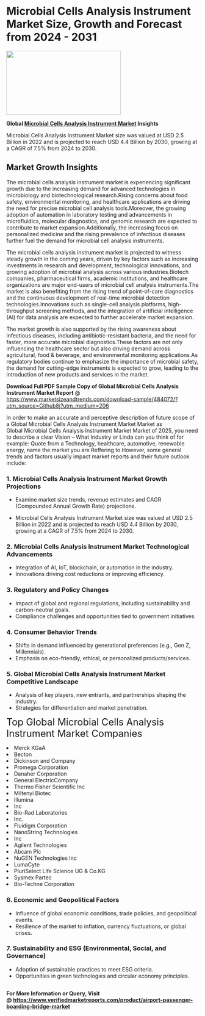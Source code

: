 <H1>Microbial Cells Analysis Instrument Market Size, Growth and Forecast from 2024 - 2031</H1><img class="aligncenter size-medium wp-image-584254" src="https://thirdeyenews.in/wp-content/uploads/2024/09/Global-Market-Research-300x168.jpeg" alt="" width="300" height="168" /><p><strong>Global&nbsp;<a href="https://www.marketsizeandtrends.com/download-sample/484072/?utm_source=Github8j?utm_medium=206">Microbial Cells Analysis Instrument Market</a> Insights</strong></p><p>Microbial Cells Analysis Instrument Market size was valued at USD 2.5 Billion in 2022 and is projected to reach USD 4.4 Billion by 2030, growing at a CAGR of 7.5% from 2024 to 2030.</p><p><h2>Market Growth Insights</h2> <p>The microbial cells analysis instrument market is experiencing significant growth due to the increasing demand for advanced technologies in microbiology and biotechnological research.Rising concerns about food safety, environmental monitoring, and healthcare applications are driving the need for precise microbial cell analysis tools.Moreover, the growing adoption of automation in laboratory testing and advancements in microfluidics, molecular diagnostics, and genomic research are expected to contribute to market expansion.Additionally, the increasing focus on personalized medicine and the rising prevalence of infectious diseases further fuel the demand for microbial cell analysis instruments.</p> <p>The microbial cells analysis instrument market is projected to witness steady growth in the coming years, driven by key factors such as increasing investments in research and development, technological innovations, and growing adoption of microbial analysis across various industries.Biotech companies, pharmaceutical firms, academic institutions, and healthcare organizations are major end-users of microbial cell analysis instruments.The market is also benefiting from the rising trend of point-of-care diagnostics and the continuous development of real-time microbial detection technologies.Innovations such as single-cell analysis platforms, high-throughput screening methods, and the integration of artificial intelligence (AI) for data analysis are expected to further accelerate market expansion.</p> <p>The market growth is also supported by the rising awareness about infectious diseases, including antibiotic-resistant bacteria, and the need for faster, more accurate microbial diagnostics.These factors are not only influencing the healthcare sector but also driving demand across agricultural, food & beverage, and environmental monitoring applications.As regulatory bodies continue to emphasize the importance of microbial safety, the demand for cutting-edge instruments is expected to grow, leading to the introduction of new products and services in the market.</p> <p><span class=""><strong>Download Full PDF Sample Copy of Global Microbial Cells Analysis Instrument Market Report</strong> @ <a href="https://www.marketsizeandtrends.com/download-sample/484072/?utm_source=Github8j?utm_medium=206" target="_blank">https://www.marketsizeandtrends.com/download-sample/484072/?utm_source=Github8j?utm_medium=206</a></span></p><p>In order to make an accurate and perceptive description of future scope of a Global&nbsp;Microbial Cells Analysis Instrument Market Market as Global&nbsp;Microbial Cells Analysis Instrument Market Market of 2025, you need to describe a clear Vision &ndash; What Industry or Linda can you think of for example: Quote from a Technology, healthcare, automotive, renewable energy, name the market you are Reffering to.However, some general trends and factors usually impact market reports and their future outlook include:</p><h3>1.&nbsp;<strong>Microbial Cells Analysis Instrument Market Growth Projections</strong></h3><ul><li>Examine market size trends, revenue estimates and CAGR (Compounded Annual Growth Rate) projections.</li><li><p>Microbial Cells Analysis Instrument Market size was valued at USD 2.5 Billion in 2022 and is projected to reach USD 4.4 Billion by 2030, growing at a CAGR of 7.5% from 2024 to 2030.</p></li></ul><h3>2.&nbsp;<strong>Microbial Cells Analysis Instrument Market Technological Advancements</strong></h3><ul><li>Integration of AI, IoT, blockchain, or automation in the industry.</li><li>Innovations driving cost reductions or improving efficiency.</li></ul><h3>3.&nbsp;<strong>Regulatory and Policy Changes</strong></h3><ul><li>Impact of global and regional regulations, including sustainability and carbon-neutral goals.</li><li>Compliance challenges and opportunities tied to government initiatives.</li></ul><h3>4.&nbsp;<strong>Consumer Behavior Trends</strong></h3><ul><li>Shifts in demand influenced by generational preferences (e.g., Gen Z, Millennials).</li><li>Emphasis on eco-friendly, ethical, or personalized products/services.</li></ul><h3>5.&nbsp;<strong>Global Microbial Cells Analysis Instrument Market Competitive Landscape</strong></h3><ul><li>Analysis of key players, new entrants, and partnerships shaping the industry.</li><li>Strategies for differentiation and market penetration.</li></ul><p data-pm-slice="1 1 []"><span style="color: inherit; font-family: inherit; font-size: 25px;">Top Global Microbial Cells Analysis Instrument Market Companies</span></p><div class="" data-test-id=""><p><li>Merck KGaA</li><li> Becton</li><li> Dickinson and Company</li><li> Promega Corporation</li><li> Danaher Corporation</li><li> General ElectricCompany</li><li> Thermo Fisher Scientific Inc</li><li> Miltenyi Biotec</li><li> Illumina</li><li> Inc</li><li> Bio-Rad Laboratories</li><li> Inc.</li><li> Fluidigm Corporation</li><li> NanoString Technologies</li><li> Inc</li><li> Agilent Technologies</li><li> Abcam Plc</li><li> NuGEN Technologies Inc</li><li> LumaCyte</li><li> PluriSelect Life Science UG & Co.KG</li><li> Sysmex Partec</li><li> Bio-Techne Corporation</li></p></div><h3>6.&nbsp;<strong>Economic and Geopolitical Factors</strong></h3><ul><li>Influence of global economic conditions, trade policies, and geopolitical events.</li><li>Resilience of the market to inflation, currency fluctuations, or global crises.</li></ul><h3>7.&nbsp;<strong>Sustainability and ESG (Environmental, Social, and Governance)</strong></h3><ul><li>Adoption of sustainable practices to meet ESG criteria.</li><li>Opportunities in green technologies and circular economy principles.</li></ul><h2><strong style="font-size: 14px;">For More Information or Query, Visit @&nbsp;</strong><a style="background-color: #ffffff; font-size: 14px;" href="https://www.marketsizeandtrends.com/report/microbial-cells-analysis-instrument-market/" target="_blank">https://www.verifiedmarketreports.com/product/airport-passenger-boarding-bridge-market</a></h2>
